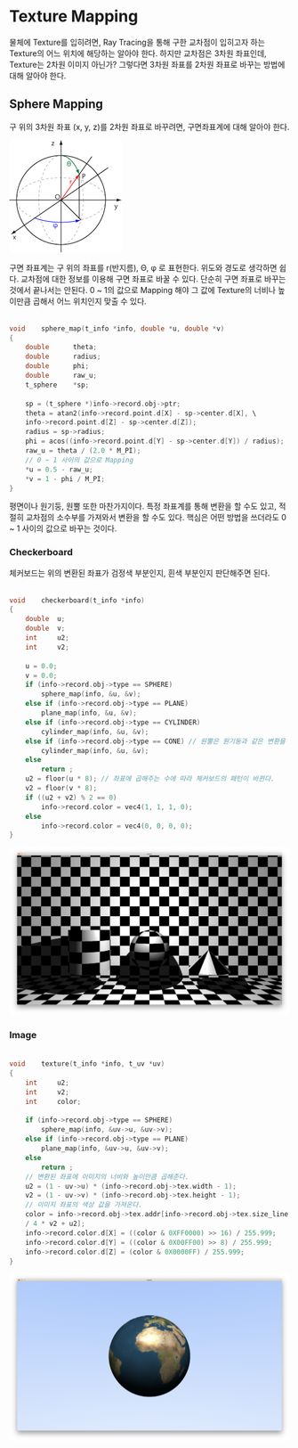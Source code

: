 # Texture Mapping

물체에 Texture를 입히려면, Ray Tracing을 통해 구한 교차점이 입히고자 하는 Texture의 어느 위치에 해당하는 알아야 한다. 하지만 교차점은 3차원 좌표인데, Texture는 2차원 이미지 아닌가? 그렇다면 3차원 좌표를 2차원 좌표로 바꾸는 방법에 대해 알아야 한다. 

## Sphere Mapping

구 위의 3차원 좌표 (x, y, z)를 2차원 좌표로 바꾸려면, 구면좌표계에 대해 알아야 한다. 

![구면 좌표계](../images/Spherical_coordinate.gif)

구면 좌표계는 구 위의 좌표를 r(반지름), Θ, φ 로 표현한다. 위도와 경도로 생각하면 쉽다.
교차점에 대한 정보를 이용해 구면 좌표로 바꿀 수 있다. 단순히 구면 좌표로 바꾸는 것에서 끝나서는 안된다.
0 ~ 1의 값으로 Mapping 해야 그 값에 Texture의 너비나 높이만큼 곱해서 어느 위치인지 맞출 수 있다.

```c

void	sphere_map(t_info *info, double *u, double *v)
{
	double		theta;
	double		radius;
	double		phi;
	double		raw_u;
	t_sphere	*sp;

	sp = (t_sphere *)info->record.obj->ptr;
	theta = atan2(info->record.point.d[X] - sp->center.d[X], \
	info->record.point.d[Z] - sp->center.d[Z]);
	radius = sp->radius;
	phi = acos((info->record.point.d[Y] - sp->center.d[Y]) / radius);
	raw_u = theta / (2.0 * M_PI);
	// 0 ~ 1 사이의 값으로 Mapping
	*u = 0.5 - raw_u;
	*v = 1 - phi / M_PI;
}

```

평면이나 원기둥, 원뿔 또한 마찬가지이다. 특정 좌표계를 통해 변환을 할 수도 있고, 적절히 교차점의 소수부를 가져와서 변환을 할 수도 있다. 핵심은 어떤 방법을 쓰더라도 0 ~ 1 사이의 값으로 바꾸는 것이다. 

### Checkerboard

체커보드는 위의 변환된 좌표가 검정색 부분인지, 흰색 부분인지 판단해주면 된다. 

```c

void	checkerboard(t_info *info)
{
	double	u;
	double	v;
	int		u2;
	int		v2;

	u = 0.0;
	v = 0.0;
	if (info->record.obj->type == SPHERE)
		sphere_map(info, &u, &v);
	else if (info->record.obj->type == PLANE)
		plane_map(info, &u, &v);
	else if (info->record.obj->type == CYLINDER)
		cylinder_map(info, &u, &v);
	else if (info->record.obj->type == CONE) // 원뿔은 원기둥과 같은 변환을 사용했다.
		cylinder_map(info, &u, &v);
	else
		return ;
	u2 = floor(u * 8); // 좌표에 곱해주는 수에 따라 체커보드의 패턴이 바뀐다.
	v2 = floor(v * 8);
	if ((u2 + v2) % 2 == 0)
		info->record.color = vec4(1, 1, 1, 0);
	else
		info->record.color = vec4(0, 0, 0, 0);
}

```

![checkerboard](../images/checkerboard.png)

### Image

```c

void	texture(t_info *info, t_uv *uv)
{
	int		u2;
	int		v2;
	int		color;

	if (info->record.obj->type == SPHERE)
		sphere_map(info, &uv->u, &uv->v);
	else if (info->record.obj->type == PLANE)
		plane_map(info, &uv->u, &uv->v);
	else
		return ;
	// 변환된 좌표에 이미지의 너비와 높이만큼 곱해준다.
	u2 = (1 - uv->u) * (info->record.obj->tex.width - 1);
	v2 = (1 - uv->v) * (info->record.obj->tex.height - 1);
	// 이미지 좌표의 색상 값을 가져온다.
	color = info->record.obj->tex.addr[info->record.obj->tex.size_line \
	/ 4 * v2 + u2];
	info->record.color.d[X] = ((color & 0XFF0000) >> 16) / 255.999;
	info->record.color.d[Y] = ((color & 0X00FF00) >> 8) / 255.999;
	info->record.color.d[Z] = (color & 0X0000FF) / 255.999;
}


```

![earth](../images/earth.png)

